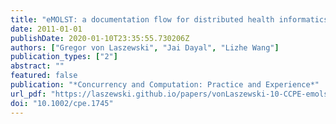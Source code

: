 ```yaml
---
title: "eMOLST: a documentation flow for distributed health informatics"
date: 2011-01-01
publishDate: 2020-01-10T23:35:55.730206Z
authors: ["Gregor von Laszewski", "Jai Dayal", "Lizhe Wang"]
publication_types: ["2"]
abstract: ""
featured: false
publication: "*Concurrency and Computation: Practice and Experience*"
url_pdf: "https://laszewski.github.io/papers/vonLaszewski-10-CCPE-emolst.pdf"
doi: "10.1002/cpe.1745"
---
```


